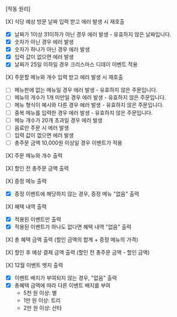 [작동 원리]

[X] 식당 예상 방문 날짜 입력 받고 에러 발생 시 재호출

- [x] 날짜가 1이상 31이하가 아닌 경우 에러 발생 - 유효하지 않은 날짜입니다.
- [x] 숫자가 아닌 경우 에러 발생
- [x] 숫자가 하나가 아닌 경우 에러 발생
- [x] 입력 값이 없으면 에러 발생
- [x] 날짜가 25일 이하일 경우 크리스마스 디데이 이벤트 적용

[X] 주문할 메뉴와 개수 입력 받고 에러 발생 시 재호출

- [ ] 메뉴판에 없는 메뉴일 경우 에러 발생 - 유효하지 않은 주문입니다.
- [ ] 메뉴의 개수가 1개 미만일 경우 에러 발생 - 유효하지 않은 주문입니다.
- [ ] 메뉴 형식이 예시와 다른 경우 에러 발생 - 유효하지 않은 주문입니다.
- [ ] 중복 메뉴를 입력한 경우 에러 발생 - 유효하지 않은 주문입니다.
- [ ] 메뉴 개수가 20개 초과일 경우 에러 발생
- [ ] 음료만 주문 시 에러 발생
- [ ] 입력 값이 없으면 에러 발생
- [ ] 총주문 금액 10,000원 이상일 경우 이벤트가 적용

[X] 주문 메뉴와 개수 출력

[X] 할인 전 총주문 금액 출력

[X] 증정 메뉴 출력

- [x] 증정 이벤트에 해당하지 않는 경우, 증정 메뉴 "없음" 출력

[X] 혜택 내역 출력

- [x] 적용된 이벤트만 출력
- [x] 적용된 이벤트가 하나도 없다면 혜택 내역 "없음" 출력

[X] 총 혜택 금액 출력 (할인 금액의 합계 + 증정 메뉴의 가격)

[X] 할인 후 예상 결제 금액 출력 (할인 전 총주문 금액 - 할인 금액)

[X] 12월 이벤트 벳지 출력

- [x] 이벤트 배지가 부여되지 않는 경우, "없음" 출력
- [x] 총혜택 금액에 따라 다른 이벤트 배지를 부여
  - 5천 원 이상: 별
  - 1만 원 이상: 트리
  - 2만 원 이상: 산타
